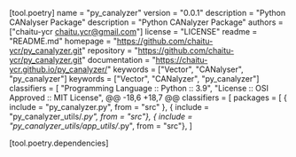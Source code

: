 [tool.poetry]
name = "py_canalyzer"
version = "0.0.1"
description = "Python CANalyser Package"
description = "Python CANalyzer Package"
authors = ["chaitu-ycr <chaitu.ycr@gmail.com>"]
license = "LICENSE"
readme = "README.md"
homepage = "https://github.com/chaitu-ycr/py_canalyzer.git"
repository = "https://github.com/chaitu-ycr/py_canalyzer.git"
documentation = "https://chaitu-ycr.github.io/py_canalyzer/"
keywords = ["Vector", "CANalyser", "py_canalyzer"]
keywords = ["Vector", "CANalyzer", "py_canalyzer"]
classifiers = [
    "Programming Language :: Python :: 3.9",
    "License :: OSI Approved :: MIT License",
@@ -18,6 +18,7 @@ classifiers = [
packages = [
    { include = "py_canalyzer.py", from = "src" },
    { include = "py_canalyzer_utils/*.py", from = "src"},
    { include = "py_canalyzer_utils/app_utils/*.py", from = "src"},
]

[tool.poetry.dependencies]
